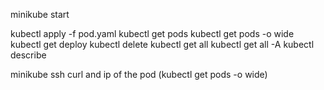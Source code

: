 minikube start 

kubectl apply -f pod.yaml
kubectl get pods
kubectl get pods -o wide
kubectl get deploy
kubectl delete <podname>
kubectl get all
kubectl get all -A
kubectl describe

minikube ssh
curl and ip of the pod (kubectl get pods -o wide)
